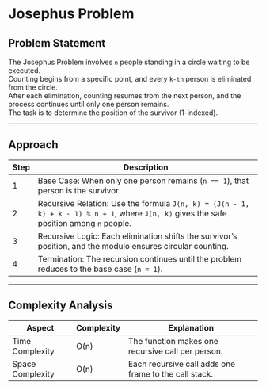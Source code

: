 # Josephus Problem

## Problem Statement
The Josephus Problem involves `n` people standing in a circle waiting to be executed.  
Counting begins from a specific point, and every `k-th` person is eliminated from the circle.  
After each elimination, counting resumes from the next person, and the process continues until only one person remains.  
The task is to determine the position of the survivor (1-indexed).

---

## Approach

| Step | Description |
|------|--------------|
| 1 | Base Case: When only one person remains (`n == 1`), that person is the survivor. |
| 2 | Recursive Relation: Use the formula `J(n, k) = (J(n - 1, k) + k - 1) % n + 1`, where `J(n, k)` gives the safe position among `n` people. |
| 3 | Recursive Logic: Each elimination shifts the survivor’s position, and the modulo ensures circular counting. |
| 4 | Termination: The recursion continues until the problem reduces to the base case (`n = 1`). |

---

## Complexity Analysis

| Aspect | Complexity | Explanation |
|--------|-------------|-------------|
| Time Complexity | O(n) | The function makes one recursive call per person. |
| Space Complexity | O(n) | Each recursive call adds one frame to the call stack. |

